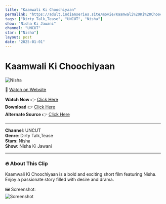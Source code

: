 ```yaml
---
title: "Kaamwali Ki Choochiyaan"
permalink: "https://adult.indianseries.site/movie/Kaamwali%20Ki%20Choochiyaan"
tags: ["Dirty Talk,Tease", "UNCUT", "Nisha"]
show: "Nisha Ki Jawani"
channel: "UNCUT"
star: ["Nisha"]
layout: post
date: "2025-01-01"
---
```


# Kaamwali Ki Choochiyaan

![Nisha](https://shorts.desisins.com/wp-content/uploads/2024/04/Nisha-Ki-Jawani-Choohiyaan-TriFlicks-DesiSins.com_.jpg)

🔗 [Watch on Website](https://adult.indianseries.site/movie/Kaamwali%20Ki%20Choochiyaan)

**Watch Now** 👉 [Click Here](https://adult.indianseries.site/movie/Kaamwali%20Ki%20Choochiyaan)  
**Download** 👉 [Click Here](https://adult.indianseries.site/movie/Kaamwali%20Ki%20Choochiyaan)  
**Alternate Source** 👉 [Click Here](https://adult.indianseries.site/movie/Kaamwali%20Ki%20Choochiyaan)

---

**Channel**: UNCUT  
**Genre**: Dirty Talk,Tease  
**Stars**: Nisha  
**Show**: Nisha Ki Jawani

---

### 🔥 About This Clip

Kaamwali Ki Choochiyaan is a bold and exciting short film featuring Nisha. Enjoy a passionate story filled with desire and drama.
 
🖼️ Screenshot:  
![Screenshot](https://shorts.desisins.com/wp-content/uploads/2024/04/Nisha-Ki-Jawani-Choohiyaan-TriFlicks-DesiSins.com_.jpg)
